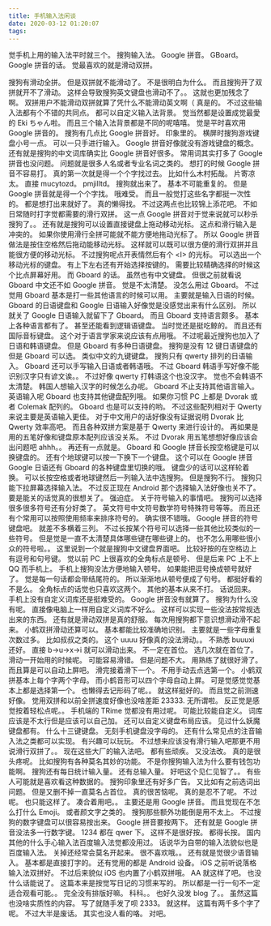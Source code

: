 ```yaml
---
title: 手机输入法闲谈
date: 2020-03-12 01:20:07
tags:
---
```


觉手机上用的输入法平时就三个。
搜狗输入法。
Google 拼音。
GBoard。
Google 拼音的话。
觉最喜欢的就是滑动双拼。
<!--more-->
搜狗有滑动全拼。
但是双拼就不能滑动了。
不是很明白为什么。
而且搜狗开了双拼就开不了滑动。
这样会导致搜狗英文键盘也滑动不了。。
这就也更加残念了啊。
双拼用户不能滑动双拼就算了凭什么不能滑动英文啊（
真是的。
不过这些输入法都有个不错的共同点。
都可以自定义输入法背景。
觉当然都是设置成觉最愛的 Eki ちゃん啦。
而且三个输入法背景都是不同的呢嘻嘻。
觉是平时喜欢用 Google 拼音的。
搜狗有几点比 Google 拼音好。
印象里的。
横屏时搜狗游戏键盘小号一点。
可以一只手进行输入。
Google 拼音好像就没有游戏键盘的概念。
还有就是搜狗的中文词库确实比 Google 拼音好很多。
常用词其实打多了 Google 拼音也没问题。
问题就是很多人名或者专业名词之类的。
想打的时候 Google 拼音不容易打。
真的第一次就是得一个个字找过去。
比如什么木村拓哉。
片寄凉太。
直接 mucytozd。
pmjilltd。
搜狗就出来了。
基本不可能重复的。
但是 Google 拼音就是得一个个字找。
哦难受。
而且一般觉打这些名字都挺一次性的。
都是想打出来就好了。
真的懒得找。
不过这两点也比较锦上添花吧。
不如日常随时打字觉都需要的滑行双拼。
这一点 Google 拼音对于觉来说就可以秒杀搜狗了。。
还有就是搜狗可以设置直接键盘上拖动移动光标。
这点和滑行输入是冲突的。
如果你使用滑行全拼可能就不能方便地拖动光标了。
所以 Google 拼音做法是按住空格然后拖动能移动光标。
这样就可以既可以很方便的滑行双拼并且能很方便的移动光标。
不过搜狗呢点开表情然后有个 &lt;I&gt; 的光标。
可以选出一个移动光标的键盘。
有上下左右还有开始选择按键的。
需要比较精确选择的时候这个比点屏幕好用。
而 Gboard 的话。
虽然也有中文键盘。
但很之前就看说 Gboard 中文还不如 Google 拼音。
觉是不太清楚。
没怎么用过 Gboard。
不过觉用 Gboard 基本是打一些其他语言的时候可以用。
主要就是输入日语的时候。
Gboard 的日语键盘和 Google 日语输入好像觉是没感觉出来有什么区别。
所以就关了 Google 日语输入就留下了 Gboard。
而且 Gboard 支持语言颇多。
基本上各种语言都有了。
甚至还能看到逻辑语键盘。
当时觉还是挺吃鲸的。
而且还有国际音标键盘。
这个对于语言学家来说应该有点用哦。
不过呢最近搜狗也加入了日语和韩语键盘。
但是 Gboard 有多种日语键盘。
搜狗是没有 12 键日语键盘的但是 Gboard 可以选。
类似中文的九键键盘。
搜狗只有 qwerty 排列的日语输入。
Gboard 还可以手写输入日语或者韩语哦。
不过 Gboard 韩语手写好像不能识别汉字只有谚文诶。。
不过好像 qwerty 打韩语这个也没汉字。
觉也不会韩语不太清楚。
韩国人想输入汉字的时候怎么办呢。
Gboard 不止支持其他语言输入。
英语输入呢 Gboard 也支持其他键盘配列哦。
如果你习惯 PC 上都是 Dvorak 或者 Colemak 配列的。
Gboard 也是可以支持的哟。
不过这些配列相对于 Qwerty 来说主要是英语输入更佳。
对于中文用户的话好像没有证据说明 Dvorak 比 Qwerty 效率高吧。
而且各种双拼方案是基于 Qwerty 来进行设计的。
再如果是用的五笔好像和键盘原本配列应该没关系。
不过 Dvorak 用五笔想想好像应该会出问题吧 ahhh。。
再还有一点就是。
Gboard 和 Google 拼音长按空格键是可以换键盘的。
还有个地球键可以按一下换下一个键盘。
这个可以在 Google 拼音 Google 日语还有 Gboard 的各种键盘里切换的哦。
键盘少的话可以这样轮着换。
可以长按空格或者地球键然后一列输入法中选搜狗。
但是搜狗不行。
搜狗只能下拉屏幕选择输入法。
不过反正现在 Android 那个选择输入法好像也关不了。
要是能关的话觉真的很想关了。
强迫症。
关于符号输入的事情吧。
搜狗可以选择很多很多符号还有分好类了。
英文符号中文符号数学符号特殊符号等等。
而且还有个常用可以按照使用频率来排序符号的。
确实很不错哦。
Google 拼音的符号键盘吧。
就差不多横着三列。
不过长按某个符号可以选择一些其他比较类似的一些符号。
但是觉是一直不太清楚具体哪些键在哪些键上的。
也不怎么用哪些很小众的符号啦。。
这里说到一个就是搜狗中文键盘界面吧。
比较好按的在空格边上有逗号和句号键。
觉以前 PC 上很喜欢的全角标点是顿号、
但是后来 PC 上不上 QQ 而手机上。
手机上搜狗没法方便地输入顿号。
如果能把逗号换成顿号就好了。
觉是每一句话都会带结尾符的。
所以渐渐地从顿号便成了句号。
都挺好看的不是么。
全角标点的话觉也只喜欢这两个。
其他的基本从来不打。
话说回来。
手机上没有自定义词库还是挺难受的。
Google 拼音没有就算了。
搜狗为什么没有呢。
直接像电脑上一样用自定义词库不好么。
这样可以实现一些没法按常规选出来的东西。
还有就是滑动双拼是真的舒服。
每次用搜狗都下意识想滑动滑不起来。
小鹤双拼滑动还算可以。
基本都能比较准确地识别。
主要就是一些字母重复次数过多。
比如叔叔之类的。
这个 uuuu 好像真的没法滑动。。
不熟悉 buuuxi 还好。
直接 b->u->x->i 就可以滑动出来。
不一定在首位。
选几次就在首位了。
滑动一开始用的时候呢。
可能容易滑错。
但是问题不大。
用熟练了就很好滑了。
而且算是可以自动上屏吧。
滑完接着滑下一个。
不用手动去点选第一个。
小鹤双拼基本上每个字两个字母。
而小鹤音形可以四个字母自动上屏。
可是觉感觉觉基本上都是选择第一个。
也懒得去记形码了呢。。
就这样挺好的。
而且觉之前测速好像。
觉用双拼和以前全拼速度好像也没啥差距 23333.
无所谓啦。
反正觉是感觉按着轻松点呢。。
手机端的 TRime 觉都没有用过呢。
可能比较能自定义。
词库应该是不太行但是应该可以自己加。
还可以自定义键盘布局应该。
见过什么妖魔键盘都有。
什么十三键键盘。
无刻手机键盘没字母的。
还有什么常见点的注音输入法之类都可以实现。
有兴趣可以玩玩。
不过想来应该没有滑行输入吧那更不用说滑行双拼了。。
现在这些大厂的输入法吧。
都有些顽疾。
又没法改。
真的是很头疼呢。
比如搜狗有各种莫名其妙的功能。
不是你搜狗输入法为什么要有钱包功能啊。
搜狗还有每日统计输入量。
还有总输入量。
好吧这个见仁见智了。。
有些人可能就是喜欢看这种数据的。
搜狗印象里还有好多广告。
又比如有之前选词出问题。
但是又删不掉一直莫名占首位。
真的很苦恼呢。
真的是忍不了呢。
不过呢。
也只能这样了。
凑合着用吧。。
主要还是用 Google 拼音。
而且觉现在不怎么打什么 Emoji。
或者颜文字之类的。
搜狗那些额外功能倒是用不太上。
不过搜狗的数字键盘可以很容易按出来。
Google 拼音要按两下。
还有就是 Google 拼音没法多一行数字键。
1234 都在 qwer 下。
这样不是很好按。
都得长按。
国内其他的什么手心输入法百度输入法觉都没用过。
话说华为自带的输入法貌似也是百度输入法。
关掉还经常会莫名开起来。
很不喜欢哦。。
还有就是觉很少语音输入。
基本都是直接打字的。
还有觉用的都是 Android 设备。
iOS 之前听说落格输入法双拼好。
不过后来貌似 iOS 也内置了小鹤双拼哦。
AA 就这样了吧。
也没什么话能说了。
这篇本来是按觉写日记的习惯来写的。
所以都是一行一句不一定适合观看可能。。
完全没有排版好嘛。
科科。。
也好久没发 blog 了。。
虽然这篇也没啥实质性的内容。
写了就随手发了呗 2333。
就这样。
这篇有两千多个字了呢。
不过大半是废话。
其实也没人看的咯。
对吧。